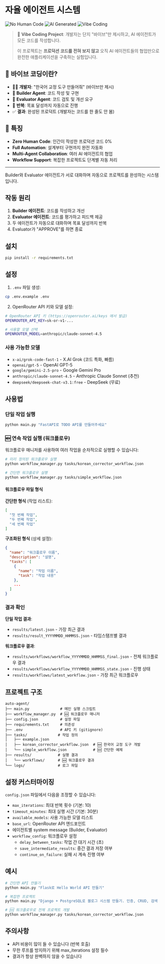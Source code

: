 # 자율 에이전트 시스템

![No Human Code](https://img.shields.io/badge/Human%20Code-0%25-red)
![AI Generated](https://img.shields.io/badge/AI%20Generated-100%25-green)
![Vibe Coding](https://img.shields.io/badge/Vibe%20Coding-Enabled-blue)

> 🎯 **Vibe Coding Project**: 개발자는 단지 "바이브"만 제시하고, AI 에이전트가 모든 코드를 작성합니다.
> 
> 이 프로젝트는 **프로덕션 코드를 전혀 보지 않고** 오직 AI 에이전트들의 협업만으로 완전한 애플리케이션을 구축하는 실험입니다.

## 🤔 바이브 코딩이란?

- 👨‍💻 **개발자**: "한국어 교정 도구 만들어줘" (바이브만 제시)
- 🤖 **Builder Agent**: 코드 작성 및 구현
- 🧐 **Evaluator Agent**: 코드 검토 및 개선 요구
- 🔄 **반복**: 목표 달성까지 자동으로 진행
- ✅ **결과**: 완성된 프로덕트 (개발자는 코드를 한 줄도 안 봄)

## 🚀 특징

- **Zero Human Code**: 인간이 작성한 프로덕션 코드 0%
- **Full Automation**: 설계부터 구현까지 완전 자동화
- **Multi-Agent Collaboration**: 여러 AI 에이전트의 협업
- **Workflow Support**: 복잡한 프로젝트도 단계별 자동 처리

---

Builder와 Evaluator 에이전트가 서로 대화하며 자동으로 프로젝트를 완성하는 시스템입니다.

## 작동 원리

1. **Builder 에이전트**: 코드를 작성하고 개선
2. **Evaluator 에이전트**: 코드를 평가하고 피드백 제공
3. 두 에이전트가 자동으로 대화하며 목표 달성까지 반복
4. Evaluator가 "APPROVE"를 하면 종료

## 설치

```bash
pip install -r requirements.txt
```

## 설정

1. `.env` 파일 생성:
```bash
cp .env.example .env
```

2. OpenRouter API 키와 모델 설정:
```bash
# OpenRouter API 키 (https://openrouter.ai/keys 에서 발급)
OPENROUTER_API_KEY=sk-or-v1-...

# 사용할 모델 선택
OPENROUTER_MODEL=anthropic/claude-sonnet-4.5
```

### 사용 가능한 모델

- `x-ai/grok-code-fast-1` - X.AI Grok (코드 특화, 빠름)
- `openai/gpt-5` - OpenAI GPT-5
- `google/gemini-2.5-pro` - Google Gemini Pro
- `anthropic/claude-sonnet-4.5` - Anthropic Claude Sonnet (추천)
- `deepseek/deepseek-chat-v3.1:free` - DeepSeek (무료)

## 사용법

### 단일 작업 실행

```bash
python main.py "FastAPI로 TODO API를 만들어주세요"
```

### 🆕 연속 작업 실행 (워크플로우)

워크플로우 매니저를 사용하여 여러 작업을 순차적으로 실행할 수 있습니다:

```bash
# 미리 정의된 워크플로우 실행
python workflow_manager.py tasks/korean_corrector_workflow.json

# 간단한 워크플로우 실행
python workflow_manager.py tasks/simple_workflow.json
```

#### 워크플로우 파일 형식

**간단한 형식** (작업 리스트):
```json
[
  "첫 번째 작업",
  "두 번째 작업",
  "세 번째 작업"
]
```

**구조화된 형식** (상세 설정):
```json
{
  "name": "워크플로우 이름",
  "description": "설명",
  "tasks": [
    {
      "name": "작업 이름",
      "task": "작업 내용"
    },
    ...
  ]
}
```

### 결과 확인

**단일 작업 결과**:
- `results/latest.json` - 가장 최근 결과
- `results/result_YYYYMMDD_HHMMSS.json` - 타임스탬프별 결과

**워크플로우 결과**:
- `results/workflows/workflow_YYYYMMDD_HHMMSS_final.json` - 전체 워크플로우 결과
- `results/workflows/workflow_YYYYMMDD_HHMMSS_state.json` - 진행 상태
- `results/workflows/latest_workflow.json` - 가장 최근 워크플로우

## 프로젝트 구조

```
auto-agent/
├── main.py              # 메인 실행 스크립트
├── workflow_manager.py  # 🆕 워크플로우 매니저
├── config.json          # 설정 파일
├── requirements.txt     # 의존성
├── .env                 # API 키 (gitignore)
├── tasks/              # 작업 정의
│   ├── example.json
│   ├── korean_corrector_workflow.json  # 🆕 한국어 교정 도구 개발
│   └── simple_workflow.json            # 🆕 간단한 예제
├── results/            # 실행 결과
│   └── workflows/      # 🆕 워크플로우 결과
└── logs/               # 로그 파일
```

## 설정 커스터마이징

`config.json` 파일에서 다음을 조정할 수 있습니다:

- `max_iterations`: 최대 반복 횟수 (기본: 10)
- `timeout_minutes`: 최대 실행 시간 (기본: 30분)
- `available_models`: 사용 가능한 모델 리스트
- `base_url`: OpenRouter API 엔드포인트
- 에이전트별 system message (Builder, Evaluator)
- `workflow_config`: 워크플로우 설정
  - `delay_between_tasks`: 작업 간 대기 시간 (초)
  - `save_intermediate_results`: 중간 결과 저장 여부
  - `continue_on_failure`: 실패 시 계속 진행 여부

## 예시

```bash
# 간단한 API 만들기
python main.py "Flask로 Hello World API 만들기"

# 복잡한 프로젝트
python main.py "Django + PostgreSQL로 블로그 시스템 만들기. 인증, CRUD, 검색 기능 포함"

# 🆕 워크플로우로 전체 프로젝트 개발
python workflow_manager.py tasks/korean_corrector_workflow.json
```

## 주의사항

- API 비용이 많이 들 수 있습니다 (반복 호출)
- 무한 루프를 방지하기 위해 max_iterations 설정 필수
- 결과가 항상 완벽하지 않을 수 있습니다
